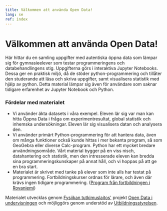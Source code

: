 ```yaml
---
title: Välkommen att använda Open Data!
lang: se
ref: index
---
```


# Välkommen att använda Open Data!

Här hittar du en samling uppgifter med autentiska öppna data som lämpar sig för gymnasieelever som testar programmeringens och databehandlingens stig.
Uppgifterna görs i interaktiva Jupyter Notebooks. Dessa ger en praktisk miljö, då de stöder python-programmering och tillåter den studerande att läsa och skriva uppgifter, samt visualisera statistik med hjälp av python. Detta material lämpar sig även för användare som saknar tidigare erfarenhet av Jupyter Notebook och Python.

### Fördelar med materialet

- Vi använder äkta datasets i våra exempel. Eleven lär sig var man kan hitta Öppna Data i fråga om experimentresultat, global statistik och inhemska undersökningar. Eleven lär sig visualisera datan och analysera den.
- Vi använder primärt Python-programmering för att hantera data, även om många funktioner också kunde hittas i mer bekanta program, så som GeoGebra eller diverse Calc-program. Python har ett mycket bredare användningsområde. Vårt material bygger på en viss nisch, datahantering och statistik, men den intresserade eleven kan bredda sina programmeringskunskaper på annat håll, och vi hoppas på att ge en bra start.
- Materialet är skrivet med tanke på elever som inte alls har testat på programmering. Fortbildningskurser ordnas för lärare, och även där krävs ingen tidigare programmering. ([Program från fortbildningen i Rovaniemi](https://indico.cern.ch/event/797901/))

Materialet utvecklas genom [Fysiikan tutkimuslaitos'](https://www.hip.fi) projekt [Open Data i undervisningen](https://www.hip.fi/research/education-and-open-data/) och möjliggörs genom understöd av [Utbildningsstyrelsen](https://www.oph.fi/).
